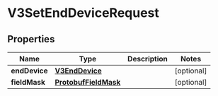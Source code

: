 
# V3SetEndDeviceRequest

## Properties
Name | Type | Description | Notes
------------ | ------------- | ------------- | -------------
**endDevice** | [**V3EndDevice**](V3EndDevice.md) |  |  [optional]
**fieldMask** | [**ProtobufFieldMask**](ProtobufFieldMask.md) |  |  [optional]



